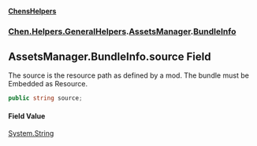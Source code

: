 
#### [ChensHelpers](index 'index')

### [Chen.Helpers.GeneralHelpers](Chen_Helpers_GeneralHelpers 'Chen.Helpers.GeneralHelpers').[AssetsManager](Chen_Helpers_GeneralHelpers_AssetsManager 'Chen.Helpers.GeneralHelpers.AssetsManager').[BundleInfo](Chen_Helpers_GeneralHelpers_AssetsManager_BundleInfo 'Chen.Helpers.GeneralHelpers.AssetsManager.BundleInfo')

## AssetsManager.BundleInfo.source Field
The source is the resource path as defined by a mod. The bundle must be Embedded as Resource.  
```csharp
public string source;
```

#### Field Value
[System.String](https://docs.microsoft.com/en-us/dotnet/api/System.String 'System.String')
